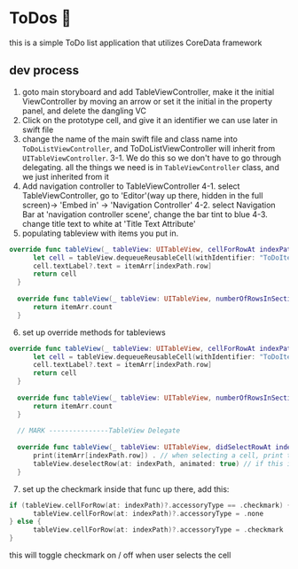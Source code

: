 # ToDos :pencil:
this is a simple ToDo list application that utilizes CoreData framework

## dev process 
1. goto main storyboard and add TableViewController, make it the initial ViewController by moving an arrow or set it the initial in the property panel, and delete the dangling VC 
2. Click on the prototype cell, and give it an identifier we can use later in swift file
3. change the name of the main swift file and class name into `ToDoListViewController`, and ToDoListViewController will inherit from `UITableViewController`.
  3-1. We do this so we don't have to go through delegating. all the things we need is in `TableViewController` class, and we just inherited from it 
4. Add navigation controller to TableViewController 
  4-1. select TableViewController, go to 'Editor'(way up there, hidden in the full screen)-> 'Embed in' -> 'Navigation Controller'
  4-2. select Navigation Bar at 'navigation controller scene', change the bar tint to blue 
  4-3. change title text to white at 'Title Text Attribute'
5. populating tableview with items you put in.
  ```swift 
  override func tableView(_ tableView: UITableView, cellForRowAt indexPath: IndexPath) -> UITableViewCell { // this will populate the cells with contents 
        let cell = tableView.dequeueReusableCell(withIdentifier: "ToDoItemCell", for: indexPath) 
        cell.textLabel?.text = itemArr[indexPath.row]
        return cell
    }
    
    override func tableView(_ tableView: UITableView, numberOfRowsInSection section: Int) -> Int {
        return itemArr.count
    }
```
6. set up override methods for tableviews 
  ```swift 
  override func tableView(_ tableView: UITableView, cellForRowAt indexPath: IndexPath) -> UITableViewCell {
        let cell = tableView.dequeueReusableCell(withIdentifier: "ToDoItemCell", for: indexPath)
        cell.textLabel?.text = itemArr[indexPath.row]
        return cell
    }
    
    override func tableView(_ tableView: UITableView, numberOfRowsInSection section: Int) -> Int {
        return itemArr.count
    }
    
    // MARK ---------------TableView Delegate
    
    override func tableView(_ tableView: UITableView, didSelectRowAt indexPath: IndexPath) {  // gets triggered when such cell is selected.
        print(itemArr[indexPath.row]) . // when selecting a cell, print the element on the console 
        tableView.deselectRow(at: indexPath, animated: true) // if this is not called, a cell will stay selected.
    }
```
7. set up the checkmark 
  inside that func up there, add this: 
  ```swift
  if (tableView.cellForRow(at: indexPath)?.accessoryType == .checkmark) {
        tableView.cellForRow(at: indexPath)?.accessoryType = .none
  } else {
        tableView.cellForRow(at: indexPath)?.accessoryType = .checkmark
  }
  ```
  this will toggle checkmark on / off when user selects the cell 
